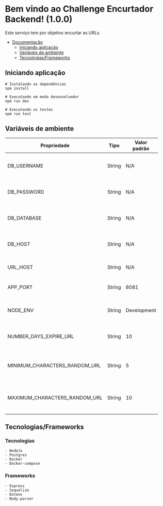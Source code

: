 # Bem vindo ao Challenge Encurtador Backend! (1.0.0)

Este serviço tem por objetivo encurtar as URLs.

- [Documentação]()
  - [Iniciando aplicação](#iniciando_aplicação)
  - [Variáveis de ambiente](#variaveis_de_ambiente)
  - [Tecnologias/Frameworks](#tecnologias/frameworks)

## Iniciando aplicação

```shell
# Instalando as dependências
npm install

# Executando em modo desenvolvedor
npm run dev

# Executando os testes
npm run test
```


## Variáveis de ambiente

|          Propriedade          |  Tipo   |    Valor padrão    |                                 Descrição                                 |
|-------------------------------|---------|--------------------|---------------------------------------------------------------------------|
| DB_USERNAME                   | String  | N/A                | [DATABASE] Usuário do banco de dados                                      |
| DB_PASSWORD                   | String  | N/A                | [DATABASE] Senha do banco de dados                                        |
| DB_DATABASE                   | String  | N/A                | [DATABASE] Nome do banco de dados                                         |
| DB_HOST                       | String  | N/A                | [DATABASE] Endereço(Host) do banco de dados                               |
| URL_HOST                      | String  | N/A                | [APLICATION] Endereço(Host) do backend                                    |
| APP_PORT                      | String  | 8081               | [APLICATION] Porta da aplicação                                           |
| NODE_ENV                      | String  | Development        | [APLICATION] Tipo de ambiente (Ex: Development)                           |
| NUMBER_DAYS_EXPIRE_URL        | String  | 10                 | [APLICATION] Número de dias para expirar a URL                            |
| MINIMUM_CHARACTERS_RANDOM_URL | String  | 5                  | [APLICATION] Número minimo de caracteres randomicos para URL              |
| MAXIMUM_CHARACTERS_RANDOM_URL | String  | 10                 | [APLICATION] Número minimo de caracteres randomicos para URL              |


## Tecnologias/Frameworks

### Tecnologias
    
    - NodeJs
    - Postgres
    - Docker
    - Docker-compose

### Frameworks

    - Express
    - Sequelize
    - Dotenv
    - Body-parser
